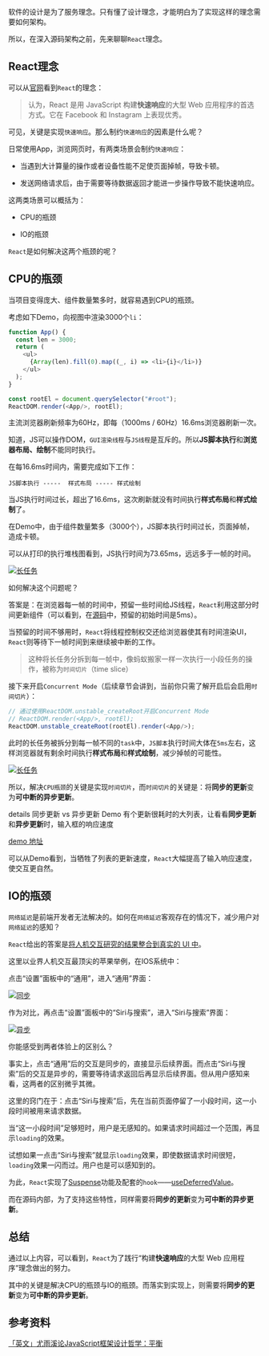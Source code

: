 软件的设计是为了服务理念。只有懂了设计理念，才能明白为了实现这样的理念需要如何架构。

所以，在深入源码架构之前，先来聊聊`React`理念。

## React理念
可以从[官网](https://zh-hans.reactjs.org/docs/thinking-in-react.html)看到`React`的理念：
> 认为，React 是用 JavaScript 构建**快速响应**的大型 Web 应用程序的首选方式。它在 Facebook 和 Instagram 上表现优秀。

可见，关键是实现`快速响应`。那么制约`快速响应`的因素是什么呢？

日常使用App，浏览网页时，有两类场景会制约`快速响应`：

- 当遇到大计算量的操作或者设备性能不足使页面掉帧，导致卡顿。

- 发送网络请求后，由于需要等待数据返回才能进一步操作导致不能快速响应。

这两类场景可以概括为：

- CPU的瓶颈

- IO的瓶颈

`React`是如何解决这两个瓶颈的呢？

## CPU的瓶颈

当项目变得庞大、组件数量繁多时，就容易遇到CPU的瓶颈。

考虑如下Demo，向视图中渲染3000个`li`：

```js
function App() {
  const len = 3000;
  return (
    <ul>
      {Array(len).fill(0).map((_, i) => <li>{i}</li>)}
    </ul>
  );
}

const rootEl = document.querySelector("#root");
ReactDOM.render(<App/>, rootEl);  
```

主流浏览器刷新频率为60Hz，即每（1000ms / 60Hz）16.6ms浏览器刷新一次。

知道，JS可以操作DOM，`GUI渲染线程`与`JS线程`是互斥的。所以**JS脚本执行**和**浏览器布局、绘制**不能同时执行。

在每16.6ms时间内，需要完成如下工作：

```
JS脚本执行 -----  样式布局 ----- 样式绘制
```

当JS执行时间过长，超出了16.6ms，这次刷新就没有时间执行**样式布局**和**样式绘制**了。

在Demo中，由于组件数量繁多（3000个），JS脚本执行时间过长，页面掉帧，造成卡顿。

可以从打印的执行堆栈图看到，JS执行时间为73.65ms，远远多于一帧的时间。

<!-- <img :src="$withBase('/img/long-task.png')" alt="长任务"> -->

<a data-fancybox title="长任务" href="/notes/assets/react/long-task.png">![长任务](/notes/assets/react/long-task.png)</a>

如何解决这个问题呢？

答案是：在浏览器每一帧的时间中，预留一些时间给JS线程，`React`利用这部分时间更新组件（可以看到，在[源码](https://github.com/facebook/react/blob/1fb18e22ae66fdb1dc127347e169e73948778e5a/packages/scheduler/src/forks/SchedulerHostConfig.default.js#L119)中，预留的初始时间是5ms）。

当预留的时间不够用时，`React`将线程控制权交还给浏览器使其有时间渲染UI，`React`则等待下一帧时间到来继续被中断的工作。

> 这种将长任务分拆到每一帧中，像蚂蚁搬家一样一次执行一小段任务的操作，被称为`时间切片`（time slice）

接下来开启`Concurrent Mode`（后续章节会讲到，当前你只需了解开启后会启用`时间切片`）：

```js {3}
// 通过使用ReactDOM.unstable_createRoot开启Concurrent Mode
// ReactDOM.render(<App/>, rootEl);  
ReactDOM.unstable_createRoot(rootEl).render(<App/>);
```

此时的长任务被拆分到每一帧不同的`task`中，`JS脚本`执行时间大体在`5ms`左右，这样浏览器就有剩余时间执行**样式布局**和**样式绘制**，减少掉帧的可能性。

<!-- <img :src="$withBase('/img/time-slice.png')" alt="长任务"> -->

<a data-fancybox title="长任务" href="/notes/assets/react/time-slice.png">![长任务](/notes/assets/react/time-slice.png)</a>

所以，解决`CPU瓶颈`的关键是实现`时间切片`，而`时间切片`的关键是：将**同步的更新**变为**可中断的异步更新**。

details 同步更新 vs 异步更新 Demo
有个更新很耗时的大列表，让看看**同步更新**和**异步更新**时，输入框的响应速度

[demo 地址](https://codesandbox.io/s/concurrent-forked-ci6jj)

可以从Demo看到，当牺牲了列表的更新速度，`React`大幅提高了输入响应速度，使交互更自然。



## IO的瓶颈

`网络延迟`是前端开发者无法解决的。如何在`网络延迟`客观存在的情况下，减少用户对`网络延迟`的感知？

`React`给出的答案是[将人机交互研究的结果整合到真实的 UI 中](https://zh-hans.reactjs.org/docs/concurrent-mode-intro.html#putting-research-into-production)。

这里以业界人机交互最顶尖的苹果举例，在IOS系统中：

点击“设置”面板中的“通用”，进入“通用”界面：

<!-- <img  :src="$withBase('/img/legacy-move.gif')" alt="同步"> -->

<a data-fancybox title="同步" href="/notes/assets/react/legacy-move.gif">![同步](/notes/assets/react/legacy-move.gif)</a>

作为对比，再点击“设置”面板中的“Siri与搜索”，进入“Siri与搜索”界面：

<!-- <img  :src="$withBase('/img/concurrent-mov.gif')" alt="异步"> -->

<a data-fancybox title="异步" href="/notes/assets/react/concurrent-mov.gif">![异步](/notes/assets/react/concurrent-mov.gif)</a>

你能感受到两者体验上的区别么？

事实上，点击“通用”后的交互是同步的，直接显示后续界面。而点击“Siri与搜索”后的交互是异步的，需要等待请求返回后再显示后续界面。但从用户感知来看，这两者的区别微乎其微。

这里的窍门在于：点击“Siri与搜索”后，先在当前页面停留了一小段时间，这一小段时间被用来请求数据。

当“这一小段时间”足够短时，用户是无感知的。如果请求时间超过一个范围，再显示`loading`的效果。

试想如果一点击“Siri与搜索”就显示`loading`效果，即使数据请求时间很短，`loading`效果一闪而过。用户也是可以感知到的。

为此，`React`实现了[Suspense](https://zh-hans.reactjs.org/docs/concurrent-mode-suspense.html)功能及配套的`hook`——[useDeferredValue](https://zh-hans.reactjs.org/docs/concurrent-mode-reference.html#usedeferredvalue)。

而在源码内部，为了支持这些特性，同样需要将**同步的更新**变为**可中断的异步更新**。


## 总结

通过以上内容，可以看到，`React`为了践行“构建**快速响应**的大型 Web 应用程序”理念做出的努力。

其中的关键是解决CPU的瓶颈与IO的瓶颈。而落实到实现上，则需要将**同步的更新**变为**可中断的异步更新**。

## 参考资料

[「英文」尤雨溪论JavaScript框架设计哲学：平衡](https://www.bilibili.com/video/BV134411c7Sk?from=search&seid=17404881291635824595)
